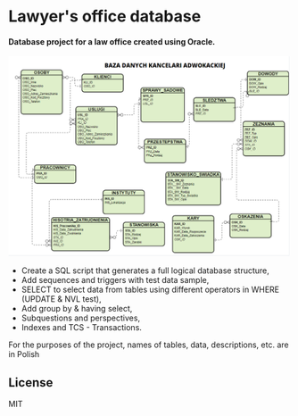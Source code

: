# Lawyer's office database
#### Database project for a law office created using Oracle.  

![](datebase.png)
* Create a SQL script that generates a full logical database structure,
* Add sequences and triggers with test data sample,
* SELECT to select data from tables using different operators in WHERE (UPDATE & NVL test),
* Add group by & having select,
* Subquestions and perspectives,
* Indexes and TCS - Transactions.


For the purposes of the project, names of tables, data, descriptions, etc. are in Polish
## License
MIT 